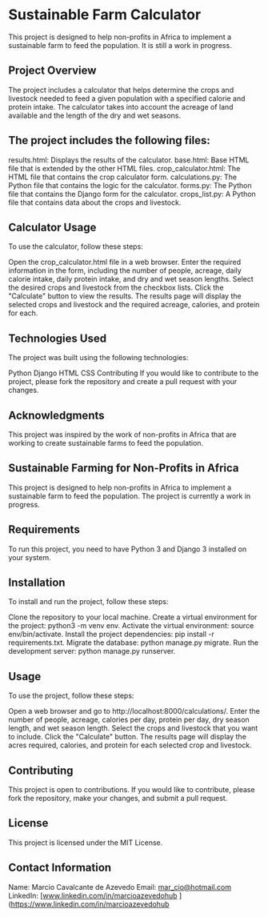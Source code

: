 <h1>Sustainable Farm Calculator</h1>
This project is designed to help non-profits in Africa to implement a sustainable farm to feed the population. It is still a work in progress.

<h2>Project Overview</h2>
The project includes a calculator that helps determine the crops and livestock needed to feed a given population with a specified calorie and protein intake. The calculator takes into account the acreage of land available and the length of the dry and wet seasons.

<h2>The project includes the following files:</h2>

results.html: Displays the results of the calculator.
base.html: Base HTML file that is extended by the other HTML files.
crop_calculator.html: The HTML file that contains the crop calculator form.
calculations.py: The Python file that contains the logic for the calculator.
forms.py: The Python file that contains the Django form for the calculator.
crops_list.py: A Python file that contains data about the crops and livestock.

<h2>Calculator Usage</h2>
To use the calculator, follow these steps:

Open the crop_calculator.html file in a web browser.
Enter the required information in the form, including the number of people, acreage, daily calorie intake, daily protein intake, and dry and wet season lengths.
Select the desired crops and livestock from the checkbox lists.
Click the "Calculate" button to view the results.
The results page will display the selected crops and livestock and the required acreage, calories, and protein for each.

<h2>Technologies Used</h2>
The project was built using the following technologies:

Python
Django
HTML
CSS
Contributing
If you would like to contribute to the project, please fork the repository and create a pull request with your changes.

<h2>Acknowledgments</h2>
This project was inspired by the work of non-profits in Africa that are working to create sustainable farms to feed the population.

<h2>Sustainable Farming for Non-Profits in Africa</h2>

This project is designed to help non-profits in Africa to implement a sustainable farm to feed the population. The project is currently a work in progress.

<h2>Requirements</h2>
To run this project, you need to have Python 3 and Django 3 installed on your system.

<h2>Installation</h2>
To install and run the project, follow these steps:

Clone the repository to your local machine.
Create a virtual environment for the project: python3 -m venv env.
Activate the virtual environment: source env/bin/activate.
Install the project dependencies: pip install -r requirements.txt.
Migrate the database: python manage.py migrate.
Run the development server: python manage.py runserver.


<h2>Usage</h2>
To use the project, follow these steps:

Open a web browser and go to http://localhost:8000/calculations/.
Enter the number of people, acreage, calories per day, protein per day, dry season length, and wet season length.
Select the crops and livestock that you want to include.
Click the "Calculate" button.
The results page will display the acres required, calories, and protein for each selected crop and livestock.


<h2>Contributing</h2>
This project is open to contributions. If you would like to contribute, please fork the repository, make your changes, and submit a pull request.

<h2>License</h2>
This project is licensed under the MIT License.

<h2>Contact Information</h2>

Name: Marcio Cavalcante de Azevedo
Email: mar_cio@hotmail.com
LinkedIn: [www.linkedin.com/in/marcioazevedohub
](https://www.linkedin.com/in/marcioazevedohub


